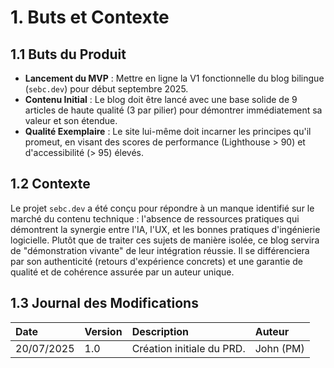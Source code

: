 # 1. Buts et Contexte

## 1.1 Buts du Produit

- **Lancement du MVP** : Mettre en ligne la V1 fonctionnelle du blog bilingue (`sebc.dev`) pour début septembre 2025.
- **Contenu Initial** : Le blog doit être lancé avec une base solide de 9 articles de haute qualité (3 par pilier) pour démontrer immédiatement sa valeur et son étendue.
- **Qualité Exemplaire** : Le site lui-même doit incarner les principes qu'il promeut, en visant des scores de performance (Lighthouse > 90) et d'accessibilité (> 95) élevés.

## 1.2 Contexte

Le projet `sebc.dev` a été conçu pour répondre à un manque identifié sur le marché du contenu technique : l'absence de ressources pratiques qui démontrent la synergie entre l'IA, l'UX, et les bonnes pratiques d'ingénierie logicielle. Plutôt que de traiter ces sujets de manière isolée, ce blog servira de "démonstration vivante" de leur intégration réussie. Il se différenciera par son authenticité (retours d'expérience concrets) et une garantie de qualité et de cohérence assurée par un auteur unique.

## 1.3 Journal des Modifications

| Date       | Version | Description               | Auteur    |
| :--------- | :------ | :------------------------ | :-------- |
| 20/07/2025 | 1.0     | Création initiale du PRD. | John (PM) |
